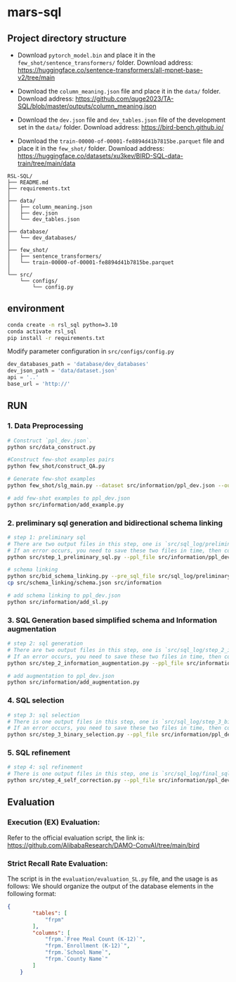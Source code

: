 # mars-sql


## Project directory structure

- Download `pytorch_model.bin` and place it in the `few_shot/sentence_transformers/` folder. Download address: https://huggingface.co/sentence-transformers/all-mpnet-base-v2/tree/main

- Download the `column_meaning.json` file and place it in the `data/` folder. Download address: https://github.com/quge2023/TA-SQL/blob/master/outputs/column_meaning.json

- Download the `dev.json` file and `dev_tables.json` file of the development set in the `data/` folder. Download address: https://bird-bench.github.io/

- Download the `train-00000-of-00001-fe8894d41b7815be.parquet` file and place it in the `few_shot/` folder. Download address: https://huggingface.co/datasets/xu3kev/BIRD-SQL-data-train/tree/main/data


```plaintext
RSL-SQL/
├── README.md
├── requirements.txt
│
├── data/
│   ├── column_meaning.json
│   ├── dev.json
│   └── dev_tables.json
│
├── database/
│   └── dev_databases/
│
├── few_shot/
│   ├── sentence_transformers/
│   └── train-00000-of-00001-fe8894d41b7815be.parquet
│
└── src/
    └── configs/
        └── config.py
```

## environment


```bash
conda create -n rsl_sql python=3.10
conda activate rsl_sql
pip install -r requirements.txt
```
Modify parameter configuration in `src/configs/config.py`

```python
dev_databases_path = 'database/dev_databases'
dev_json_path = 'data/dataset.json'
api = '..'
base_url = 'http://'
```







## RUN

### 1. Data Preprocessing
```bash
# Construct `ppl_dev.json`. 
python src/data_construct.py 

#Construct few-shot examples pairs
python few_shot/construct_QA.py 

# Generate few-shot examples
python few_shot/slg_main.py --dataset src/information/ppl_dev.json --out_file src/information/example.json --kshot 3

# add few-shot examples to ppl_dev.json
python src/information/add_example.py
```



### 2. preliminary sql generation and bidirectional schema linking
```bash
# step 1: preliminary sql
# There are two output files in this step, one is `src/sql_log/preliminary_sql.txt` and the other is `src/schema_linking/LLM.json`
# If an error occurs, you need to save these two files in time, then continue running and save the subsequent results.
python src/step_1_preliminary_sql.py --ppl_file src/information/ppl_dev.json --sql_out_file src/sql_log/preliminary_sql.txt --Schema_linking_LLM src/schema_linking/LLM.json --start_index 0

# schema linking
python src/bid_schema_linking.py --pre_sql_file src/sql_log/preliminary_sql.txt --sql_sl_output src/schema_linking/sql.json --hint_sl_output src/schema_linking/hint.json --LLM_sl_output src/schema_linking/LLM.json --Schema_linking_output src/schema_linking/schema.json
cp src/schema_linking/schema.json src/information

# add schema linking to ppl_dev.json
python src/information/add_sl.py
```

### 3. SQL Generation based simplified schema and Information augmentation
```bash
# step 2: sql generation
# There are two output files in this step, one is `src/sql_log/step_2_information_augmentation.txt` and the other is `src/information/augmentation.json`
# If an error occurs, you need to save these two files in time, then continue running and save the subsequent results.
python src/step_2_information_augmentation.py --ppl_file src/information/ppl_dev.json --sql_2_output src/sql_log/step_2_information_augmentation.txt --information_output src/information/augmentation.json --start_index 0

# add augmentation to ppl_dev.json
python src/information/add_augmentation.py
```

### 4. SQL selection
```bash
# step 3: sql selection
# There is one output files in this step, one is `src/sql_log/step_3_binary.txt`.
# If an error occurs, you need to save these two files in time, then continue running and save the subsequent results.
python src/step_3_binary_selection.py --ppl_file src/information/ppl_dev.json --sql_3_output src/sql_log/step_3_binary.txt --sql_1 src/sql_log/preliminary_sql.txt --sql_2 src/sql_log/step_2_information_augmentation.txt --start_index 0
```

### 5. SQL refinement
```bash
# step 4: sql refinement
# There is one output files in this step, one is `src/sql_log/final_sql.txt`.
python src/step_4_self_correction.py --ppl_file src/information/ppl_dev.json --sql_4_output src/sql_log/final_sql.txt --sql_refinement src/sql_log/step_3_binary.txt --start_index 0
```

## Evaluation 
### Execution (EX) Evaluation:
Refer to the official evaluation script, the link is: https://github.com/AlibabaResearch/DAMO-ConvAI/tree/main/bird

### Strict Recall Rate Evaluation:

The script is in the `evaluation/evaluation_SL.py` file, and the usage is as follows:
We should organize the output of the database elements in the following format:
```json
{
        "tables": [
            "frpm"
        ],
        "columns": [
            "frpm.`Free Meal Count (K-12)`",
            "frpm.`Enrollment (K-12)`",
            "frpm.`School Name`",
            "frpm.`County Name`"
        ]
    }
```


